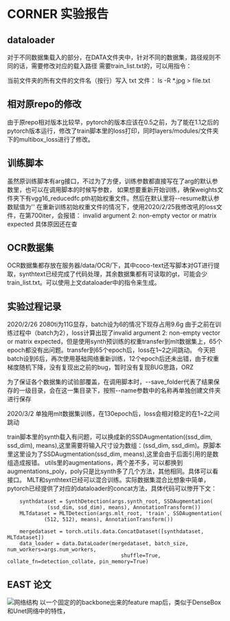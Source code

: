 # CORNER 实验报告
## dataloader
对于不同数据集载入的部分，在DATA文件夹中，针对不同的数据集，路径规则不同的话，需要修改对应的载入路径
需要train_list.txt的，可以用指令：

当前文件夹的所有文件的文件名（按行）写入 txt 文件：
ls -R  *.jpg > file.txt

## 相对原repo的修改
由于原repo相对版本比较早，pytorch的版本应该在0.5之前，为了能在1.1之后的pytorch版本运行，修改了train脚本里的loss打印，同时layers/modules/文件夹下的multibox_loss进行了修改。

## 训练脚本
虽然原训练脚本有arg接口，不过为了方便，训练参数都直接写在了arg的默认参数里，也可以在调用脚本的时候写参数，
如果想要重新开始训练，确保weights文件夹下有vgg16_reducedfc.pth初始权重文件。然后在默认里将--resume默认参数赋值为''
在重新训练初始权重文件的情况下，使用2020/2/25我修改吼的loss文件，在第700iter，会报错：
invalid argument 2: non-empty vector or matrix expected
具体原因还在查


## OCR数据集
OCR数据集都存放在服务器/data/OCR/下，其中coco-text还写脚本对GT进行提取，synthtext已经完成了代码处理，其余数据集都有可读取的gt，可能会少train_list.txt。可以使用上文dataloader中的指令来生成。


## 实验过程记录
2020/2/26
2080ti为11G显存，batch设为6的情况下现存占用9.6g
由于之前在训练过程中（batch为2），loss计算出现了invalid argument 2: non-empty vector or matrix expected，但是使用synth预训练的权重transfer到mlt数据集上，65个epoch都没有出问题。transfer到65个epoch后，loss在1~2之间跳动。
今天把batch设到6后，再次使用基础网络重新训练，12个epoch后还未出错，由于权重梯度随机下降，没有复现出之前的bug，暂时没有复现BUG思路，ORZ

为了保证各个数据集的试验部覆盖，在调用脚本时，--save_folder代表了结果保存的一级目录，会在这一集目录下，按照--name参数中的名称再单独创建文件夹进行保存

2020/3/2
单独用mlt数据集训练，在130epoch后，loss会相对稳定的在1~2之间跳动

train脚本里的synth载入有问题，可以换成新的SSDAugmentation((ssd_dim, ssd_dim), means),这里需要将输入尺寸设为数组：(ssd_dim, ssd_dim)。原脚本里这里设为了SSDAugmentation(ssd_dim, means),这里会由于后面引用的是数组造成报错。
utils里的augmentations，两个差不多，可以都换到augmentations_poly，poly只是比synth多了几个方法，其他相同。具体可以看接口。
MLT和synthtext已经可以混合训练。实际数据集混合比想象中简单，pytorch已经提供了对应的dataloader的concat方法，具体代码可以惨开下文：
``` 
    synthdataset = SynthDetection(args.synth_root, SSDAugmentation(
             (ssd_dim, ssd_dim), means), AnnotationTransform())
    MLTdataset = MLTDetection(args.mlt_root, 'train', SSDAugmentation(
            (512, 512), means), AnnotationTransform())

    mergedataset = torch.utils.data.ConcatDataset([synthdataset, MLTdataset])
    data_loader = data.DataLoader(mergedataset, batch_size, num_workers=args.num_workers,
                                     shuffle=True, collate_fn=detection_collate, pin_memory=True)
```


## EAST 论文
![网络结构](https://pic1.zhimg.com/80/v2-72f5fd00d42dad74893c623362c10d64_1440w.jpg "网络结构")
以一个固定的的backbone出来的feature map后，类似于DenseBox和Unet网络中的特性，